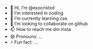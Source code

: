 - 👋 Hi, I’m @exocristxd
- 👀 I’m interested in coding
- 🌱 I’m currently learning cse
- 💞️ I’m looking to collaborate on github
- 📫 How to reach me dm insta
- 😄 Pronouns: ...
- ⚡ Fun fact: ...

<!---
exocristxd/exocristxd is a ✨ special ✨ repository because its `README.md` (this file) appears on your GitHub profile.
You can click the Preview link to take a look at your changes.
--->

